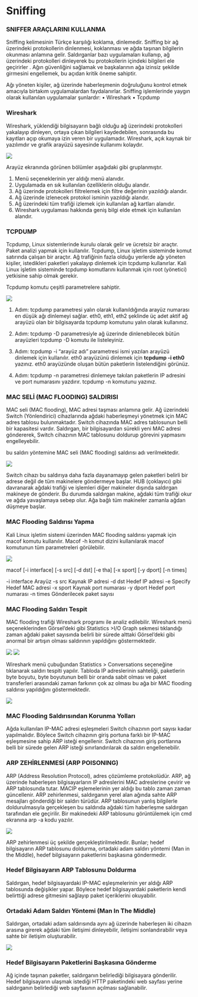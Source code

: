 # Sniffing

<h3> SNIFFER ARAÇLARINI KULLANMA </h3>

Sniffing kelimesinin Türkçe karşılığı koklama, dinlemedir. Sniffing bir ağ üzerindeki protokollerin dinlenmesi, koklanması ve ağda taşınan bilgilerin okunması anlamına gelir. Saldırganlar
bazı uygulamaları kullanıp, ağ üzerindeki protokolleri dinleyerek bu protokollerin içindeki bilgileri
ele geçirirler . Ağın güvenliğini sağlamak ve başkalarının ağa izinsiz şekilde girmesini
engellemek, bu açıdan kritik öneme sahiptir.

Ağı yöneten kişiler, ağ üzerinde haberleşmenin doğruluğunu kontrol etmek amacıyla birtakım
uygulamalardan faydalanırlar. Sniffing işlemlerinde yaygın olarak kullanılan uygulamalar şunlardır:
• Wireshark
• Tcpdump

<h3> Wireshark </h3>

Wireshark, yüklendiği bilgisayarın bağlı olduğu ağ üzerindeki protokolleri yakalayıp dinleyen,
ortaya çıkan bilgileri kaydedebilen, sonrasında bu kayıtları açıp okumaya izin veren bir uygulamadır.
Wireshark, açık kaynak bir yazılımdır ve grafik arayüzü sayesinde kullanımı kolaydır. 

<img src="https://github.com/FazzPy/security/blob/main/img/wireshark.PNG">

Arayüz ekranında görünen bölümler aşağıdaki gibi gruplanmıştır.
1. Menü seçeneklerinin yer aldığı menü alanıdır.
2. Uygulamada en sık kullanılan özelliklerin olduğu alandır.
3. Ağ üzerinde protokolleri filtrelemek için filtre değerinin yazıldığı alandır.
4. Ağ üzerinde izlenecek protokol isminin yazıldığı alandır.
5. Ağ üzerindeki tüm trafiği izlemek için kullanılan ağ kartları alanıdır.
6. Wireshark uygulaması hakkında geniş bilgi elde etmek için kullanılan alandır.

<h3> TCPDUMP </h3>

Tcpdump, Linux sistemlerinde kurulu olarak gelir ve ücretsiz bir araçtır. Paket analizi yapmak
için kullanılır. Tcpdump, Linux işletim sisteminde komut satırında çalışan bir araçtır. Ağ trafiğinin
fazla olduğu yerlerde ağı yöneten kişiler, istedikleri paketleri yakalayıp dinlemek için tcpdump
kullanırlar. Kali Linux işletim sisteminde tcpdump komutlarını kullanmak için root (yönetici) yetkisine sahip olmak gerekir. 

Tcpdump komutu çeşitli parametrelere sahiptir.

<img src="https://github.com/FazzPy/security/blob/main/img/tcpdump.PNG">

1. Adım: tcpdump parametresi yalın olarak kullanıldığında arayüz numarası en düşük ağı
dinlemeyi sağlar. eth0, eth1, eth2 şeklinde üç adet aktif ağ arayüzü olan bir bilgisayarda tcpdump
komutunu yalın olarak kullanınız. 

2. Adım: tcpdump -D parametresiyle ağ üzerinde dinlenebilecek bütün arayüzleri tcpdump -D komutu ile listeleyiniz.

3. Adım: tcpdump -i “arayüz adı” parametresi ismi yazılan arayüzü dinlemek için kullanılır.
eth0 arayüzünü dinlemek için **tcpdump -i eth0** yazınız. eth0 arayüzünde oluşan bütün
paketlerin listelendiğini görünüz.

4. Adım: tcpdump -n parametresi dinlemeye takılan paketlerin IP adresini ve port numarasını
yazdırır. tcpdump -n komutunu yazınız.

<h3>MAC SELİ (MAC FLOODING) SALDIRISI </h3>

MAC seli (MAC flooding), MAC adresi taşması anlamına gelir. Ağ üzerindeki Switch
(Yönlendirici) cihazlarında ağdaki haberleşmeyi yönetmek için MAC adres tablosu bulunmaktadır. Switch cihazında MAC adres tablosunun belli bir kapasitesi vardır. Saldırgan, bir
bilgisayardan sürekli yeni MAC adresi göndererek, Switch cihazının MAC tablosunu doldurup
görevini yapmasını engelleyebilir.

bu saldırı yöntemine MAC seli (MAC flooding)
saldırısı adı verilmektedir. 

<img src="https://github.com/FazzPy/security/blob/main/img/macflooding.PNG">

Switch cihazı bu saldırıya daha fazla dayanamayıp gelen paketleri belirli bir adrese değil de tüm
makinelere göndermeye başlar. HUB (çoklayıcı) gibi davranarak ağdaki trafiği ve işlemleri diğer
makineler dışında saldırgan makineye de gönderir. Bu durumda saldırgan makine, ağdaki tüm
trafiği okur ve ağda yavaşlamaya sebep olur. Ağa bağlı tüm makineler zamanla ağdan düşmeye
başlar. 

<h3>MAC Flooding Saldırısı Yapma</h3>

Kali Linux işletim sistemi üzerinden MAC flooding saldırısı yapmak için macof komutu kullanılır.
Macof -h komut dizini kullanılarak macof komutunun tüm parametreleri görülebilir.

<img src="https://github.com/FazzPy/security/blob/main/img/macflooding2.PNG">

macof [-i interface] [-s src] [-d dst] [-e tha] [-x sport] [-y dport] [-n times]

-i interface Arayüz
-s src Kaynak IP adresi
-d dst Hedef IP adresi
-e Specify Hedef MAC adresi
-x sport Kaynak port numarası
-y dport Hedef port numarası
-n times Gönderilecek paket sayısı

<h3>MAC Flooding Saldırı Tespit</h3>

MAC flooding trafiği Wireshark programı ile analiz edilebilir. Wireshark menü seçeneklerinden
Görsel’deki gibi Statistics >I/O Graph sekmesi tıklandığı zaman ağdaki paket sayısında belirli
bir sürede alttaki Görsel’deki gibi anormal bir artışın olması saldırının yapıldığını göstermektedir.

<img src="https://github.com/FazzPy/security/blob/main/img/macflooding3.PNG">

<img src="https://github.com/FazzPy/security/blob/main/img/macflooding4.PNG">

Wireshark menü çubuğundan Statistics > Conversations seçeneğine tıklanarak saldırı tespiti
yapılır. Tabloda IP adreslerinin sahteliği, paketlerin byte boyutu, byte boyutunun
belli bir oranda sabit olması ve paket transferleri arasındaki zaman farkının çok az olması bu ağa
bir MAC flooding saldırısı yapıldığını göstermektedir.

<img src="https://github.com/FazzPy/security/blob/main/img/macflooding5.PNG">

<h3>MAC Flooding Saldırısından Korunma Yolları</h3>

Ağda kullanılan IP-MAC adresi eşleşmeleri Switch cihazının port sayısı kadar yapılmalıdır.
Böylece Switch cihazının giriş portuna farklı bir IP-MAC eşleşmesine sahip ARP isteği engellenir.
Switch cihazının giriş portlarına belli bir sürede gelen ARP isteği sınırlandırılarak da saldırı
engellenebilir.

<h3>ARP ZEHİRLENMESİ (ARP POISONING)</h3>

ARP (Address Resolution Protocol), adres çözümleme protokolüdür. ARP, ağ üzerinde
haberleşen bilgisayarların IP adreslerini MAC adreslerine çevirir ve ARP tablosunda tutar. MACIP eşlemelerinin yer aldığı bu tablo zaman zaman güncellenir. ARP zehirlenmesi, saldırganın yerel
alan ağında sahte ARP mesajları gönderdiği bir saldırı türüdür. ARP tablosunun yanlış bilgilerle
doldurulmasıyla gerçekleşen bu saldırıda ağdaki tüm haberleşme saldırgan tarafından ele
geçirilir. Bir makinedeki ARP tablosunu görüntülemek için cmd ekranına arp -a kodu yazılır.

<img src="https://github.com/FazzPy/security/blob/main/img/arp.PNG">

ARP zehirlenmesi üç şekilde gerçekleştirilmektedir. Bunlar; hedef bilgisayarın ARP tablosunu
doldurma, ortadaki adam saldırı yöntemi (Man in the Middle), hedef bilgisayarın paketlerini
başkasına göndermedir.

<h3>Hedef Bilgisayarın ARP Tablosunu Doldurma</h3>

Saldırgan, hedef bilgisayardaki IP-MAC eşleşmelerinin yer aldığı ARP tablosunda değişikler
yapar. Böylece hedef bilgisayardaki paketlerin kendi belirttiği adrese gitmesini sağlayıp paket
içeriklerini okuyabilir. 

<h3>Ortadaki Adam Saldırı Yöntemi (Man In The Middle)</h3>

Saldırgan, ortadaki adam saldırısında aynı ağ üzerinde haberleşen iki cihazın arasına girerek
ağdaki tüm iletişimi dinleyebilir, iletişimi sonlandırabilir veya sahte bir iletişim oluşturabilir.

<img src="https://github.com/FazzPy/security/blob/main/img/mitm.PNG">

<h3>Hedef Bilgisayarın Paketlerini Başkasına Gönderme</h3>

Ağ içinde taşınan paketler, saldırganın belirlediği bilgisayara gönderilir. Hedef bilgisayarın
ulaşmak istediği HTTP paketindeki web sayfası yerine saldırganın belirlediği web sayfasının
açılması sağlanabilir.
